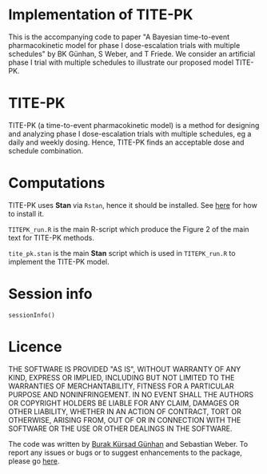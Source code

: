 Implementation of TITE-PK 
=========================
This is the accompanying code to paper "A Bayesian time-to-event pharmacokinetic model for phase I
dose-escalation trials with multiple schedules"
by BK Günhan, S Weber, and T Friede.
We consider an artificial phase I trial with multiple schedules to illustrate our proposed model TITE-PK.

TITE-PK 
=======
TITE-PK (a time-to-event pharmacokinetic model) is a method for designing and analyzing 
phase I dose-escalation trials with multiple schedules, eg a daily and weekly dosing.
Hence, TITE-PK finds an acceptable dose and schedule combination. 

Computations
============
TITE-PK uses **Stan** via `Rstan`, hence it should be installed. 
See [here](https://github.com/stan-dev/rstan/wiki/RStan-Getting-Started)
for how to install it.

`TITEPK_run.R` is the main R-script which produce the Figure 2 of the main text
for TITE-PK methods.

`tite_pk.stan` is the main **Stan** script
which is used in `TITEPK_run.R` to implement the TITE-PK model.

Session info
============
```{r, results='markup'} 
sessionInfo()
```



Licence
=======

  THE SOFTWARE IS PROVIDED "AS IS", WITHOUT WARRANTY OF ANY KIND, EXPRESS OR
  IMPLIED, INCLUDING BUT NOT LIMITED TO THE WARRANTIES OF MERCHANTABILITY,
  FITNESS FOR A PARTICULAR PURPOSE AND NONINFRINGEMENT. IN NO EVENT SHALL THE
  AUTHORS OR COPYRIGHT HOLDERS BE LIABLE FOR ANY CLAIM, DAMAGES OR OTHER
  LIABILITY, WHETHER IN AN ACTION OF CONTRACT, TORT OR OTHERWISE, ARISING FROM,
  OUT OF OR IN CONNECTION WITH THE SOFTWARE OR THE USE OR OTHER DEALINGS IN THE
  SOFTWARE.

  The code was written by [Burak Kürsad
  Günhan](http://bkguenhan.rbind.io) and Sebastian Weber. To report any
  issues or bugs or to suggest enhancements to the package, please go
  [here](https://github.com/gunhanb/TITEPK_code/issues).




